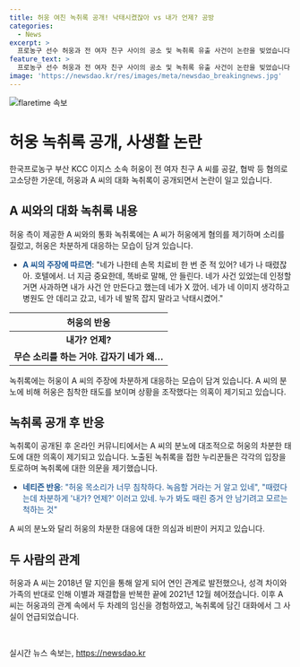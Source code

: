 ```yaml
---
title: 허웅 여친 녹취록 공개! 낙태시켰잖아 vs 내가 언제? 공방
categories:
  - News
excerpt: >
  프로농구 선수 허웅과 전 여자 친구 사이의 공소 및 녹취록 유출 사건이 논란을 빚었습니다. A 씨가 허웅에게 공갈 및 협박 혐의로 고소한 상황에서, 통화 녹취록이 공개되면서 논란은 더 확산되고 있습니다. 허웅은 차분한 태도를 보이며 자신의 입장을 대변하고 있지만, 누리꾼들은 여러 의혹을 제기하며 사안을 비판하고 있습니다. 선수와의 관련된 녹취록을 통해 사건에 대한 관심과 논란이 계속되고 있습니다.
feature_text: >
  프로농구 선수 허웅과 전 여자 친구 사이의 공소 및 녹취록 유출 사건이 논란을 빚었습니다. A 씨가 허웅에게 공갈 및 협박 혐의로 고소한 상황에서, 통화 녹취록이 공개되면서 논란은 더 확산되고 있습니다. 허웅은 차분한 태도를 보이며 자신의 입장을 대변하고 있지만, 누리꾼들은 여러 의혹을 제기하며 사안을 비판하고 있습니다. 선수와의 관련된 녹취록을 통해 사건에 대한 관심과 논란이 계속되고 있습니다.
image: 'https://newsdao.kr/res/images/meta/newsdao_breakingnews.jpg'
---
```


<p><img src="https://newsdao.kr/res/images/meta/newsdao_breakingnews.jpg" alt="flaretime 속보" /></p>

<h1><b>허웅 녹취록 공개, 사생활 논란</b></h1>

<p data-ke-size="size16">한국프로농구 부산 KCC 이지스 소속 허웅이 전 여자 친구 A 씨를 공갈, 협박 등 혐의로 고소당한 가운데, 허웅과 A 씨의 대화 녹취록이 공개되면서 논란이 일고 있습니다.</p>

<h2 data-ke-size="size26">A 씨와의 대화 녹취록 내용</h2>

<p data-ke-size="size16">허웅 측이 제공한 A 씨와의 통화 녹취록에는 A 씨가 허웅에게 혐의를 제기하며 소리를 질렀고, 허웅은 차분하게 대응하는 모습이 담겨 있습니다.</p>

<ul>
<li><b><span style="color: #1a5490;">A 씨의 주장에 따르면</span></b>: "네가 나한테 손목 치료비 한 번 준 적 있어? 네가 나 때렸잖아. 호텔에서. 너 지금 중요한데, 똑바로 말해, 안 들린다. 네가 사건 있었는데 인정할 거면 사과하면 내가 사건 안 만든다고 했는데 네가 X 깠어. 네가 네 이미지 생각하고 병원도 안 데리고 갔고, 네가 네 발목 잡지 말라고 낙태시켰어."</li>
</ul>

<table>
<thead>
<tr>
<th><b>허웅의 반응</b></th>
</tr>
</thead>
<tbody>
<tr>
<td style="text-align: center; height: 17px;"><b>내가? 언제?</b></td>
</tr>
<tr>
<td style="text-align: center; height: 17px;"><b>무슨 소리를 하는 거야. 갑자기 네가 왜…</b></td>
</tr>
</tbody>
</table>

<p data-ke-size="size16">녹취록에는 허웅이 A 씨의 주장에 차분하게 대응하는 모습이 담겨 있습니다. A 씨의 분노에 비해 허웅은 침착한 태도를 보이며 상황을 조작했다는 의혹이 제기되고 있습니다.</p>

<h2 data-ke-size="size26">녹취록 공개 후 반응</h2>

<p data-ke-size="size16">녹취록이 공개된 후 온라인 커뮤니티에서는 A 씨의 분노에 대조적으로 허웅의 차분한 태도에 대한 의혹이 제기되고 있습니다. 노출된 녹취록을 접한 누리꾼들은 각각의 입장을 토로하며 녹취록에 대한 의문을 제기했습니다.</p>

<ul>
<li><span style="color: #1a5490;"><b>네티즌 반응</b>: "허웅 목소리가 너무 침착하다. 녹음할 거라는 거 알고 있네", "때렸다는데 차분하게 '내가? 언제?' 이러고 있네. 누가 봐도 때린 증거 안 남기려고 모르는 척하는 것"</span></li>
</ul>

<p data-ke-size="size16">A 씨의 분노와 달리 허웅의 차분한 대응에 대한 의심과 비판이 커지고 있습니다.</p>

<h2 data-ke-size="size26">두 사람의 관계</h2>

<p data-ke-size="size16">허웅과 A 씨는 2018년 말 지인을 통해 알게 되어 연인 관계로 발전했으나, 성격 차이와 가족의 반대로 인해 이별과 재결합을 반복한 끝에 2021년 12월 헤어졌습니다. 이후 A 씨는 허웅과의 관계 속에서 두 차례의 임신을 경험하였고, 녹취록에 담긴 대화에서 그 사실이 언급되었습니다.</p>

<p data-ke-size="size16">&nbsp;</p>
실시간 뉴스 속보는, <a href="https://newsdao.kr" rel="dofollow">https://newsdao.kr</a>


